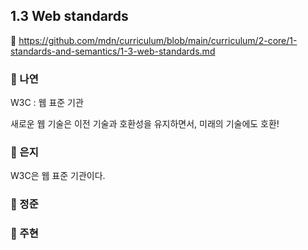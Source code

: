 ## 1.3 Web standards

🔗 https://github.com/mdn/curriculum/blob/main/curriculum/2-core/1-standards-and-semantics/1-3-web-standards.md

### 📝 나연

W3C : 웹 표준 기관

새로운 웹 기술은 이전 기술과 호환성을 유지하면서, 미래의 기술에도 호환!

### 📝 은지
W3C은 웹 표준 기관이다.

### 📝 정준

### 📝 주현
